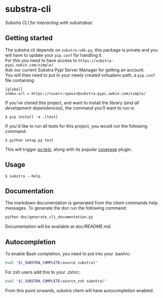 substra-cli
===========

*Substra CLI for interacting with substrabac*

Getting started
---------------

The substra cli depends on `substra-sdk-py`, this package is private and you will have to update your `pip.conf` for handling it.  
For this you need to have access to `https://substra-pypi.owkin.com/simple/`  
Ask our current Substra Pypi Server Manager for getting an account.  
You will then need to put in your newly created virtualenv path, a `pip.conf` file containing:
```
[global]
index-url = https://<user>:<pass>@substra-pypi.owkin.com/simple/
```


If you've cloned this project, and want to install the library (*and
all development dependencies*), the command you'll want to run is:

    $ pip install -e .[test]

If you'd like to run all tests for this project, you would run the following command:

    $ python setup.py test

This will trigger [py.test](http://pytest.org/latest/), along with its
popular [coverage](https://pypi.python.org/pypi/pytest-cov) plugin.

Usage
-----

	$ substra --help

Documentation
-------------

The markdown documentation is generated from the client commands help messages.
To generate the doc run the following command:

```bash
python doc/generate_cli_documentation.py
```

Documentation will be available at *doc/README.md*.

Autocompletion
--------------

To enable Bash completion, you need to put into your .bashrc:

```bash
eval "$(_SUBSTRA_COMPLETE=source substra)"
```

For zsh users add this to your .zshrc:

```bash
eval "$(_SUBSTRA_COMPLETE=source_zsh substra)"
```

From this point onwards, substra client will have autocompletion enabled.

